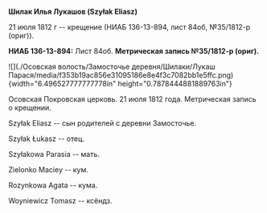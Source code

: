 **Шилак Илья Лукашов (Szyłak Eliasz)**

21 июля 1812 г -- крещение (НИАБ 136-13-894, лист 84об, №35/1812-р
(ориг)).

**НИАБ 136-13-894:** Лист 84об. **Метрическая запись №35/1812-р
(ориг).**

![](./Осовская волость/Замосточье деревня/Шилаки/Лукаш Парася/media/f353b19ac856e31095186e8e4f3c7082bb1e5ffc.png){width="6.496527777777778in"
height="0.7878444881889763in"}

Осовская Покровская церковь. 21 июля 1812 года. Метрическая запись о
крещении.

Szyłak Eliasz -- сын родителей с деревни Замосточье.

Szyłak Łukasz -- отец.

Szyłakowa Parasia -- мать.

Zielonko Maciey -- кум.

Rozynkowa Agata -- кума.

Woyniewicz Tomasz -- ксёндз.
